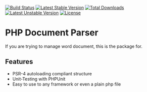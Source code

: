 [![Build Status](https://travis-ci.org/mail2nisam/doc-parser.svg?branch=master)](https://travis-ci.org/mail2nisam/doc-parser)
[![Latest Stable Version](https://poser.pugx.org/nisam/doc-parser/v/stable)](https://packagist.org/packages/nisam/doc-parser)
[![Total Downloads](https://poser.pugx.org/nisam/doc-parser/downloads)](https://packagist.org/packages/nisam/doc-parser)
[![Latest Unstable Version](https://poser.pugx.org/nisam/doc-parser/v/unstable)](https://packagist.org/packages/nisam/doc-parser)
[![License](https://poser.pugx.org/nisam/doc-parser/license)](https://packagist.org/packages/nisam/doc-parser)

PHP Document Parser
=========================

If you are trying to manage word document, this is the package for. 

Features
--------

* PSR-4 autoloading compliant structure
* Unit-Testing with PHPUnit
* Easy to use to any framework or even a plain php file



